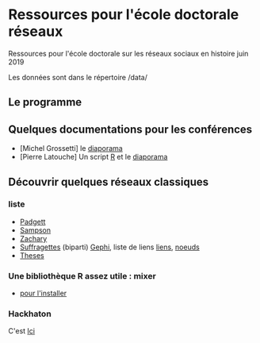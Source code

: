 # Ressources pour l'école doctorale réseaux
Ressources pour l'école doctorale sur les réseaux sociaux en histoire juin 2019

Les données sont dans le répertoire /data/
## Le programme 


## Quelques documentations pour les conférences 
* [Michel Grossetti]  le [diaporama](https://github.com/PirehP1/RessourcesReseauxED/blob/master/interventions/MG-SMS-Réseaux-2019.pdf)
* [Pierre Latouche]  Un script [R](https://github.com/PirehP1/RessourcesReseauxED/blob/master/interventions/ScriptRClassifications.md) et le [diaporama](https://github.com/PirehP1/RessourcesReseauxED/blob/master/interventions/Diaporama%20pierre%20latouche.pdf)

## Découvrir quelques réseaux classiques 
###  liste
* [Padgett](https://github.com/PirehP1/RessourcesReseauxED/blob/master/script/padgett.md)
* [Sampson](https://github.com/PirehP1/RessourcesReseauxED/blob/master/script/sampson.md)
* [Zachary](https://github.com/PirehP1/RessourcesReseauxED/blob/master/script/karate.md)
* [Suffragettes](https://github.com/PirehP1/RessourcesReseauxED/blob/master/script/suffragettes.md) (biparti) [Gephi](https://github.com/PirehP1/RessourcesReseauxED/blob/master/data/suffragettes.csv), liste de liens [liens](https://github.com/PirehP1/RessourcesReseauxED/blob/master/data/listeLiensSuffragettes.csv), [noeuds](https://github.com/PirehP1/RessourcesReseauxED/blob/master/data/listeSuffragettesArrestations.csv)
* [Theses](https://github.com/PirehP1/RessourcesReseauxED/blob/master/script/theseshistoire.md) 
### Une bibliothèque R assez utile : mixer
* [pour l'installer](https://github.com/PirehP1/RessourcesReseauxED/blob/master/script/mixer.md)


### Hackhaton 
C'est [Ici](https://github.com/PirehP1/RessourcesReseauxED/blob/master/script/hackathon.md)


